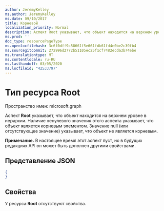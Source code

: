 ```yaml
---
author: JeremyKelley
ms.author: JeremyKelley
ms.date: 09/10/2017
title: Корневой
localization_priority: Normal
description: Аспект Root указывает, что объект находится на верхнем уровне в иерархии.
ms.prod: ''
doc_type: resourcePageType
ms.openlocfilehash: 3c6f0dff9c58661f5e661fdb61fd4e0be2c39fb4
ms.sourcegitcommit: 272996d2772b51105ec25f1cf7482ecda3b74ebe
ms.translationtype: MT
ms.contentlocale: ru-RU
ms.lasthandoff: 03/05/2020
ms.locfileid: "42533797"
---
```

# <a name="root-resource-type"></a>Тип ресурса Root

Пространство имен: microsoft.graph

Аспект **Root** указывает, что объект находится на верхнем уровне в иерархии.
Наличие ненулевого значения этого аспекта указывает, что объект является корневым элементом.
Значение null (или отсутствующее значение) указывает, что объект не является корневым.

**Примечание.** В настоящее время этот аспект пуст, но в будущих редакциях API он может быть дополнен другими свойствами.

## <a name="json-representation"></a>Представление JSON

<!-- { "blockType": "resource", "@type": "microsoft.graph.root" } -->

```json
{
}
```

## <a name="properties"></a>Свойства

У ресурса **Root** отсутствуют свойства.


<!-- {
  "type": "#page.annotation",
  "section": "documentation",
  "tocPath": "Facets/Root"
} -->
